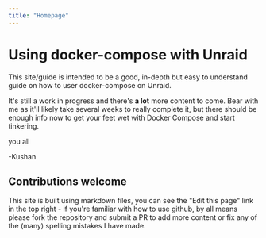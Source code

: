 ```yaml
---
title: "Homepage"
---
```


# Using docker-compose with Unraid

This site/guide is intended to be a good, in-depth but easy to understand guide on how to user docker-compose on Unraid. 

It's still a work in progress and there's **a lot** more content to come. Bear with me as it'll likely take several weeks to really complete it, but there should be enough info now to get your feet wet with Docker Compose and start tinkering.

<i class="fas fa-heart"></i> you all

-Kushan

## Contributions welcome

This site is built using markdown files, you can see the "Edit this page" link in the top right - if you're familiar with how to use github, by all means please fork the repository and submit a PR to add more content or fix any of the (many) spelling mistakes I have made. 